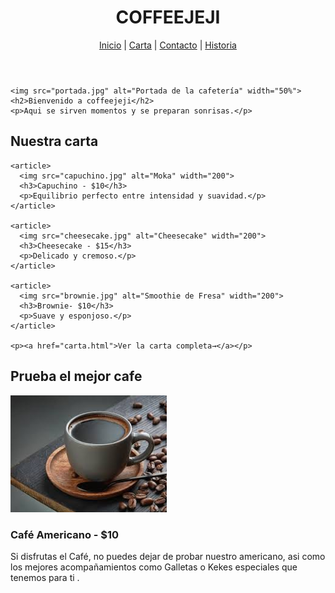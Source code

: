 <!DOCTYPE html>
<html lang="es">
<head>
  <meta charset="UTF-8">
  <title>Coffejeji</title>
</head>
<body>
  <header>
    <h1> COFFEEJEJI</h1>
    <nav>
    <a href="index.html">Inicio</a> |
    <a href="Carta.html">Carta</a> |
    <a href="contacto.html">Contacto</a> |
    <a href="historia.html">Historia</a>
    </nav>
  </header>

  <section>

    <img src="portada.jpg" alt="Portada de la cafetería" width="50%">
    <h2>Bienvenido a coffeejeji</h2>
    <p>Aqui se sirven momentos y se preparan sonrisas.</p>
  </section>


  <section>
    <h2>Nuestra carta</h2>

    <article>
      <img src="capuchino.jpg" alt="Moka" width="200">
      <h3>Capuchino - $10</h3>
      <p>Equilibrio perfecto entre intensidad y suavidad.</p>
    </article>

    <article>
      <img src="cheesecake.jpg" alt="Cheesecake" width="200">
      <h3>Cheesecake - $15</h3>
      <p>Delicado y cremoso.</p>
    </article>

    <article>
      <img src="brownie.jpg" alt="Smoothie de Fresa" width="200">
      <h3>Brownie- $10</h3>
      <p>Suave y esponjoso.</p>
    </article>

    <p><a href="carta.html">Ver la carta completa→</a></p>
  </section>
  
  <section>
    <h2>Prueba el mejor cafe</h2>
    <article>
      <img src="americano.jpg" alt="Café Americano" width="250">
      <h3>Café Americano - $10</h3>
      <p>Si disfrutas el Café, no puedes dejar de probar nuestro americano, asi como los mejores acompañamientos como Galletas o Kekes especiales que tenemos para ti .</p>
    </article>
  </section>
</body>
</html>
